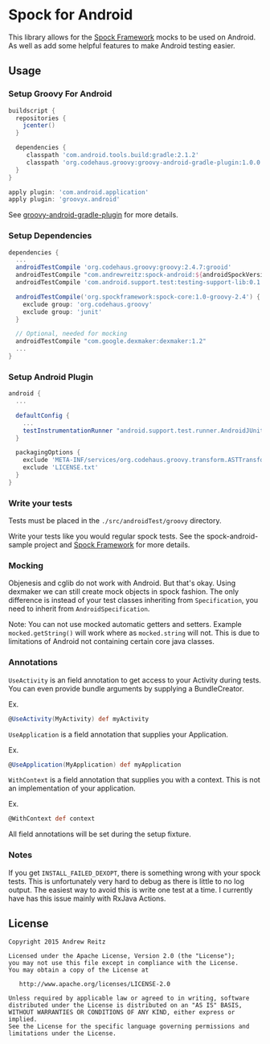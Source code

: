 # Spock for Android

This library allows for the [Spock Framework](//spockframework.org) mocks to be used on Android. As
well as add some helpful features to make Android testing easier.

## Usage

### Setup Groovy For Android

```groovy
buildscript {
  repositories {
    jcenter()
  }

  dependencies {
     classpath 'com.android.tools.build:gradle:2.1.2'
     classpath 'org.codehaus.groovy:groovy-android-gradle-plugin:1.0.0'
  }
}

apply plugin: 'com.android.application'
apply plugin: 'groovyx.android'
```

See [groovy-android-gradle-plugin](//github.com/groovy/groovy-android-gradle-plugin) for more
details.

### Setup Dependencies

```groovy
dependencies {
  ...
  androidTestCompile 'org.codehaus.groovy:groovy:2.4.7:grooid'
  androidTestCompile "com.andrewreitz:spock-android:${androidSpockVersion}"
  androidTestCompile 'com.android.support.test:testing-support-lib:0.1'

  androidTestCompile('org.spockframework:spock-core:1.0-groovy-2.4') {
    exclude group: 'org.codehaus.groovy'
    exclude group: 'junit'
  }

  // Optional, needed for mocking
  androidTestCompile "com.google.dexmaker:dexmaker:1.2"
  ...
}
```

### Setup Android Plugin

```groovy
android {
  ...

  defaultConfig {
    ...
    testInstrumentationRunner "android.support.test.runner.AndroidJUnitRunner"
  }

  packagingOptions {
    exclude 'META-INF/services/org.codehaus.groovy.transform.ASTTransformation'
    exclude 'LICENSE.txt'
  }
}
```

### Write your tests

Tests must be placed in the `./src/androidTest/groovy` directory.

Write your tests like you would regular spock tests. See the spock-android-sample project and
[Spock Framework](//spockframework.org) for more details.

### Mocking

Objenesis and cglib do not work with Android. But that's okay. Using dexmaker we can still create
mock objects in spock fashion. The only difference is instead of your test classes inheriting from
`Specification`, you need to inherit from `AndroidSpecification`.

Note: You can not use mocked automatic getters and setters. Example `mocked.getString()` will work
where as `mocked.string` will not. This is due to limitations of Android not containing certain core
java classes.

### Annotations

`UseActivity` is an field annotation to get access to your Activity during tests. You can even
provide bundle arguments by supplying a BundleCreator.

Ex.
```groovy
@UseActivity(MyActivity) def myActivity
```

`UseApplication` is a field annotation that supplies your Application.

Ex.
```groovy
@UseApplication(MyApplication) def myApplication
```

`WithContext` is a field annotation that supplies you with a context. This is not an implementation of
your application.

Ex.
```groovy
@WithContext def context
```

All field annotations will be set during the setup fixture.

### Notes

If you get `INSTALL_FAILED_DEXOPT`, there is something wrong with your spock tests. This is
unfortunately very hard to debug as there is little to no log output. The easiest way to avoid this
is write one test at a time. I currently have has this issue mainly with RxJava Actions.

## License

    Copyright 2015 Andrew Reitz

    Licensed under the Apache License, Version 2.0 (the "License");
    you may not use this file except in compliance with the License.
    You may obtain a copy of the License at

       http://www.apache.org/licenses/LICENSE-2.0

    Unless required by applicable law or agreed to in writing, software
    distributed under the License is distributed on an "AS IS" BASIS,
    WITHOUT WARRANTIES OR CONDITIONS OF ANY KIND, either express or implied.
    See the License for the specific language governing permissions and
    limitations under the License.
